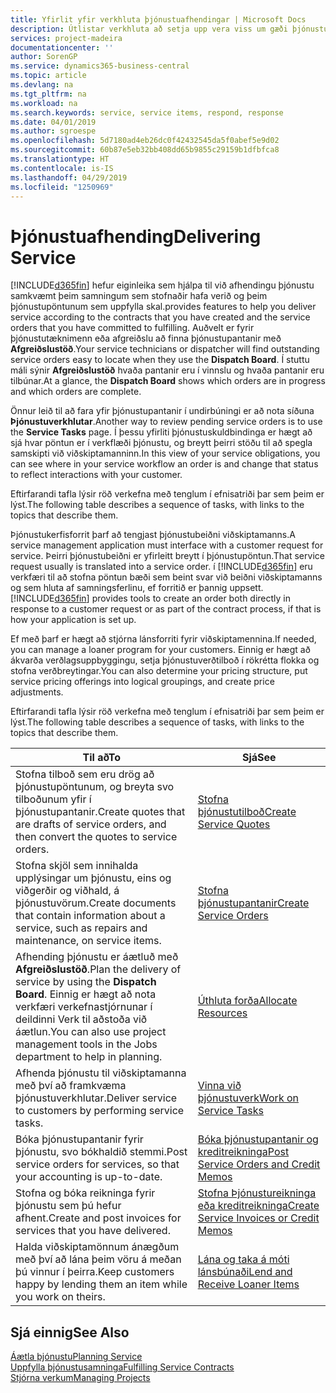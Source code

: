 ```yaml
---
title: Yfirlit yfir verkhluta þjónustuafhendingar | Microsoft Docs
description: Útlistar verkhluta að setja upp vera viss um gæði þjónustuafhendingar og uppfylla samkomulag við viðskiptamenn.
services: project-madeira
documentationcenter: ''
author: SorenGP
ms.service: dynamics365-business-central
ms.topic: article
ms.devlang: na
ms.tgt_pltfrm: na
ms.workload: na
ms.search.keywords: service, service items, respond, response
ms.date: 04/01/2019
ms.author: sgroespe
ms.openlocfilehash: 5d7180ad4eb26dc0f42432545da5f0abef5e9d02
ms.sourcegitcommit: 60b87e5eb32bb408dd65b9855c29159b1dfbfca8
ms.translationtype: HT
ms.contentlocale: is-IS
ms.lasthandoff: 04/29/2019
ms.locfileid: "1250969"
---
```

# <a name="delivering-service"></a><span data-ttu-id="8bc55-103">Þjónustuafhending</span><span class="sxs-lookup"><span data-stu-id="8bc55-103">Delivering Service</span></span>
[!INCLUDE[d365fin](includes/d365fin_md.md)] <span data-ttu-id="8bc55-104">hefur eiginleika sem hjálpa til við afhendingu þjónustu samkvæmt þeim samningum sem stofnaðir hafa verið og þeim þjónustupöntunum sem uppfylla skal.</span><span class="sxs-lookup"><span data-stu-id="8bc55-104">provides features to help you deliver service according to the contracts that you have created and the service orders that you have committed to fulfilling.</span></span> <span data-ttu-id="8bc55-105">Auðvelt er fyrir þjónustutæknimenn eða afgreiðslu að finna þjónustupantanir með **Afgreiðslustöð**.</span><span class="sxs-lookup"><span data-stu-id="8bc55-105">Your service technicians or dispatcher will find outstanding service orders easy to locate when they use the **Dispatch Board**.</span></span> <span data-ttu-id="8bc55-106">Í stuttu máli sýnir **Afgreiðslustöð** hvaða pantanir eru í vinnslu og hvaða pantanir eru tilbúnar.</span><span class="sxs-lookup"><span data-stu-id="8bc55-106">At a glance, the **Dispatch Board** shows which orders are in progress and which orders are complete.</span></span>  
  
<span data-ttu-id="8bc55-107">Önnur leið til að fara yfir þjónustupantanir í undirbúningi er að nota síðuna **Þjónustuverkhlutar**.</span><span class="sxs-lookup"><span data-stu-id="8bc55-107">Another way to review pending service orders is to use the **Service Tasks** page.</span></span> <span data-ttu-id="8bc55-108">Í þessu yfirliti þjónustuskuldbindinga er hægt að sjá hvar pöntun er í verkflæði þjónustu, og breytt þeirri stöðu til að spegla samskipti við viðskiptamanninn.</span><span class="sxs-lookup"><span data-stu-id="8bc55-108">In this view of your service obligations, you can see where in your service workflow an order is and change that status to reflect interactions with your customer.</span></span>  
  
<span data-ttu-id="8bc55-109">Eftirfarandi tafla lýsir röð verkefna með tenglum í efnisatriði þar sem þeim er lýst.</span><span class="sxs-lookup"><span data-stu-id="8bc55-109">The following table describes a sequence of tasks, with links to the topics that describe them.</span></span>   

<span data-ttu-id="8bc55-110">Þjónustukerfisforrit þarf að tengjast þjónustubeiðni viðskiptamanns.</span><span class="sxs-lookup"><span data-stu-id="8bc55-110">A service management application must interface with a customer request for service.</span></span> <span data-ttu-id="8bc55-111">Þeirri þjónustubeiðni er yfirleitt breytt í þjónustupöntun.</span><span class="sxs-lookup"><span data-stu-id="8bc55-111">That service request usually is translated into a service order.</span></span> <span data-ttu-id="8bc55-112">í [!INCLUDE[d365fin](includes/d365fin_md.md)] eru verkfæri til að stofna pöntun bæði sem beint svar við beiðni viðskiptamanns og sem hluta af samningsferlinu, ef forritið er þannig uppsett.</span><span class="sxs-lookup"><span data-stu-id="8bc55-112">[!INCLUDE[d365fin](includes/d365fin_md.md)] provides tools to create an order both directly in response to a customer request or as part of the contract process, if that is how your application is set up.</span></span>  
  
<span data-ttu-id="8bc55-113">Ef með þarf er hægt að stjórna lánsforriti fyrir viðskiptamennina.</span><span class="sxs-lookup"><span data-stu-id="8bc55-113">If needed, you can manage a loaner program for your customers.</span></span> <span data-ttu-id="8bc55-114">Einnig er hægt að ákvarða verðlagsuppbyggingu, setja þjónustuverðtilboð í rökrétta flokka og stofna verðbreytingar.</span><span class="sxs-lookup"><span data-stu-id="8bc55-114">You can also determine your pricing structure, put service pricing offerings into logical groupings, and create price adjustments.</span></span>  
  
<span data-ttu-id="8bc55-115">Eftirfarandi tafla lýsir röð verkefna með tenglum í efnisatriði þar sem þeim er lýst.</span><span class="sxs-lookup"><span data-stu-id="8bc55-115">The following table describes a sequence of tasks, with links to the topics that describe them.</span></span>   
  
|<span data-ttu-id="8bc55-116">**Til að**</span><span class="sxs-lookup"><span data-stu-id="8bc55-116">**To**</span></span>|<span data-ttu-id="8bc55-117">**Sjá**</span><span class="sxs-lookup"><span data-stu-id="8bc55-117">**See**</span></span>|  
|------------|-------------|  
|<span data-ttu-id="8bc55-118">Stofna tilboð sem eru drög að þjónustupöntunum, og breyta svo tilboðunum yfir í þjónustupantanir.</span><span class="sxs-lookup"><span data-stu-id="8bc55-118">Create quotes that are drafts of service orders, and then convert the quotes to service orders.</span></span>|[<span data-ttu-id="8bc55-119">Stofna þjónustutilboð</span><span class="sxs-lookup"><span data-stu-id="8bc55-119">Create Service Quotes</span></span>](service-how-to-create-service-quotes.md)|
|<span data-ttu-id="8bc55-120">Stofna skjöl sem innihalda upplýsingar um þjónustu, eins og viðgerðir og viðhald, á þjónustuvörum.</span><span class="sxs-lookup"><span data-stu-id="8bc55-120">Create documents that contain information about a service, such as repairs and maintenance, on service items.</span></span>|[<span data-ttu-id="8bc55-121">Stofna þjónustupantanir</span><span class="sxs-lookup"><span data-stu-id="8bc55-121">Create Service Orders</span></span>](service-how-to-create-service-orders.md)|
|<span data-ttu-id="8bc55-122">Afhending þjónustu er áætluð með **Afgreiðslustöð**.</span><span class="sxs-lookup"><span data-stu-id="8bc55-122">Plan the delivery of service by using the **Dispatch Board**.</span></span> <span data-ttu-id="8bc55-123">Einnig er hægt að nota verkfæri verkefnastjórnunar í deildinni Verk til aðstoða við áætlun.</span><span class="sxs-lookup"><span data-stu-id="8bc55-123">You can also use project management tools in the Jobs department to help in planning.</span></span>|[<span data-ttu-id="8bc55-124">Úthluta forða</span><span class="sxs-lookup"><span data-stu-id="8bc55-124">Allocate Resources</span></span>](service-how-to-allocate-resources.md)|  
|<span data-ttu-id="8bc55-125">Afhenda þjónustu til viðskiptamanna með því að framkvæma þjónustuverkhlutar.</span><span class="sxs-lookup"><span data-stu-id="8bc55-125">Deliver service to customers by performing service tasks.</span></span>|[<span data-ttu-id="8bc55-126">Vinna við þjónustuverk</span><span class="sxs-lookup"><span data-stu-id="8bc55-126">Work on Service Tasks</span></span>](service-how-to-work-on-service-tasks.md)|  
|<span data-ttu-id="8bc55-127">Bóka þjónustupantanir fyrir þjónustu, svo bókhaldið stemmi.</span><span class="sxs-lookup"><span data-stu-id="8bc55-127">Post service orders for services, so that your accounting is up-to-date.</span></span>|[<span data-ttu-id="8bc55-128">Bóka þjónustupantanir og kreditreikninga</span><span class="sxs-lookup"><span data-stu-id="8bc55-128">Post Service Orders and Credit Memos</span></span>](service-how-to-post-service-orders.md)|  
|<span data-ttu-id="8bc55-129">Stofna og bóka reikninga fyrir þjónustu sem þú hefur afhent.</span><span class="sxs-lookup"><span data-stu-id="8bc55-129">Create and post invoices for services that you have delivered.</span></span>|[<span data-ttu-id="8bc55-130">Stofna Þjónustureikninga eða kreditreikninga</span><span class="sxs-lookup"><span data-stu-id="8bc55-130">Create Service Invoices or Credit Memos</span></span>](service-how-create-invoices.md)|  
|<span data-ttu-id="8bc55-131">Halda viðskiptamönnum ánægðum með því að lána þeim vöru á meðan þú vinnur í þeirra.</span><span class="sxs-lookup"><span data-stu-id="8bc55-131">Keep customers happy by lending them an item while you work on theirs.</span></span>| [<span data-ttu-id="8bc55-132">Lána og taka á móti lánsbúnaði</span><span class="sxs-lookup"><span data-stu-id="8bc55-132">Lend and Receive Loaner Items</span></span>](service-how-to-lend-receive-loaners.md)|
  
## <a name="see-also"></a><span data-ttu-id="8bc55-133">Sjá einnig</span><span class="sxs-lookup"><span data-stu-id="8bc55-133">See Also</span></span>  
[<span data-ttu-id="8bc55-134">Áætla þjónustu</span><span class="sxs-lookup"><span data-stu-id="8bc55-134">Planning Service</span></span>](service-plan-service.md)  
[<span data-ttu-id="8bc55-135">Uppfylla þjónustusamninga</span><span class="sxs-lookup"><span data-stu-id="8bc55-135">Fulfilling Service Contracts</span></span>](service-fulfill-service-contracts.md)  
[<span data-ttu-id="8bc55-136">Stjórna verkum</span><span class="sxs-lookup"><span data-stu-id="8bc55-136">Managing Projects</span></span>](projects-manage-projects.md)  
